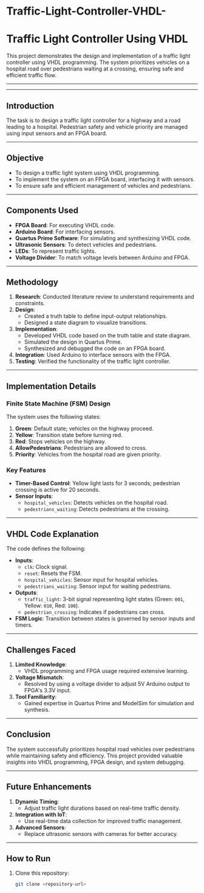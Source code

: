 # Traffic-Light-Controller-VHDL-
# Traffic Light Controller Using VHDL

This project demonstrates the design and implementation of a traffic light controller using VHDL programming. The system prioritizes vehicles on a hospital road over pedestrians waiting at a crossing, ensuring safe and efficient traffic flow.

---


---

## Introduction
The task is to design a traffic light controller for a highway and a road leading to a hospital. Pedestrian safety and vehicle priority are managed using input sensors and an FPGA board.

---

## Objective
- To design a traffic light system using VHDL programming.
- To implement the system on an FPGA board, interfacing it with sensors.
- To ensure safe and efficient management of vehicles and pedestrians.

---

## Components Used
- **FPGA Board**: For executing VHDL code.
- **Arduino Board**: For interfacing sensors.
- **Quartus Prime Software**: For simulating and synthesizing VHDL code.
- **Ultrasonic Sensors**: To detect vehicles and pedestrians.
- **LEDs**: To represent traffic lights.
- **Voltage Divider**: To match voltage levels between Arduino and FPGA.

---

## Methodology
1. **Research**: Conducted literature review to understand requirements and constraints.
2. **Design**:
   - Created a truth table to define input-output relationships.
   - Designed a state diagram to visualize transitions.
3. **Implementation**:
   - Developed VHDL code based on the truth table and state diagram.
   - Simulated the design in Quartus Prime.
   - Synthesized and debugged the code on an FPGA board.
4. **Integration**: Used Arduino to interface sensors with the FPGA.
5. **Testing**: Verified the functionality of the traffic light controller.

---

## Implementation Details
### Finite State Machine (FSM) Design
The system uses the following states:
1. **Green**: Default state; vehicles on the highway proceed.
2. **Yellow**: Transition state before turning red.
3. **Red**: Stops vehicles on the highway.
4. **AllowPedestrians**: Pedestrians are allowed to cross.
5. **Priority**: Vehicles from the hospital road are given priority.

### Key Features
- **Timer-Based Control**: Yellow light lasts for 3 seconds; pedestrian crossing is active for 20 seconds.
- **Sensor Inputs**:
  - `hospital_vehicles`: Detects vehicles on the hospital road.
  - `pedestrians_waiting`: Detects pedestrians at the crossing.

---

## VHDL Code Explanation
The code defines the following:
- **Inputs**:
  - `clk`: Clock signal.
  - `reset`: Resets the FSM.
  - `hospital_vehicles`: Sensor input for hospital vehicles.
  - `pedestrians_waiting`: Sensor input for waiting pedestrians.
- **Outputs**:
  - `traffic_light`: 3-bit signal representing light states (Green: `001`, Yellow: `010`, Red: `100`).
  - `pedestrian_crossing`: Indicates if pedestrians can cross.
- **FSM Logic**: Transition between states is governed by sensor inputs and timers.

---

## Challenges Faced
1. **Limited Knowledge**:
   - VHDL programming and FPGA usage required extensive learning.
2. **Voltage Mismatch**:
   - Resolved by using a voltage divider to adjust 5V Arduino output to FPGA's 3.3V input.
3. **Tool Familiarity**:
   - Gained expertise in Quartus Prime and ModelSim for simulation and synthesis.

---

## Conclusion
The system successfully prioritizes hospital road vehicles over pedestrians while maintaining safety and efficiency. This project provided valuable insights into VHDL programming, FPGA design, and system debugging.

---

## Future Enhancements
1. **Dynamic Timing**:
   - Adjust traffic light durations based on real-time traffic density.
2. **Integration with IoT**:
   - Use real-time data collection for improved traffic management.
3. **Advanced Sensors**:
   - Replace ultrasonic sensors with cameras for better accuracy.

---

## How to Run
1. Clone this repository:
   ```bash
   git clone <repository-url>
